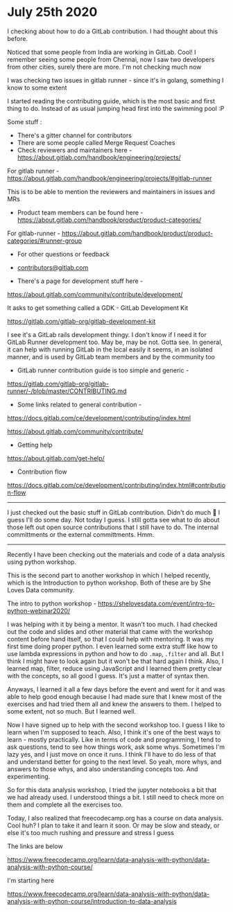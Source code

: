 # July 25th 2020

I checking about how to do a
GitLab contribution. I had thought
about this before.

Noticed that some people from
India are working in GitLab. Cool!
I remember seeing some people from
Chennai, now I saw two developers
from other cities, surely there are
more. I'm not checking much now

I was checking two issues in 
gitlab runner - since it's in golang,
something I know to some extent

I started reading the contributing
guide, which is the most basic and
first thing to do. Instead of as 
usual jumping head first into the
swimming pool :P

Some stuff :
* There's a gitter channel for
contributors
* There are some people called
Merge Request Coaches
* Check reviewers and maintainers
here -
https://about.gitlab.com/handbook/engineering/projects/

For gitlab runner - 
https://about.gitlab.com/handbook/engineering/projects/#gitlab-runner

This is to be able to mention
the reviewers and maintainers in
issues and MRs

* Product team members can be
found here -
https://about.gitlab.com/handbook/product/product-categories/

For gitlab-runner -
https://about.gitlab.com/handbook/product/product-categories/#runner-group

* For other questions or feedback
- contributors@gitlab.com

* There's a page for development
stuff here -

https://about.gitlab.com/community/contribute/development/

It asks to get something called
a GDK - GitLab Development Kit

https://gitlab.com/gitlab-org/gitlab-development-kit

I see it's a GitLab rails development
thingy. I don't know if I need it
for GitLab Runner development too.
May be, may be not. Gotta see.
In general, it can help with
running GitLab in the local easily
it seems, in an isolated manner,
and is used by GitLab team members
and by the community too

* GitLab runner contribution guide
is too simple and generic -

https://gitlab.com/gitlab-org/gitlab-runner/-/blob/master/CONTRIBUTING.md

* Some links related to general
contribution -

https://docs.gitlab.com/ce/development/contributing/index.html

https://about.gitlab.com/community/contribute/

* Getting help

https://about.gitlab.com/get-help/

* Contribution flow

https://docs.gitlab.com/ce/development/contributing/index.html#contribution-flow

---

I just checked out the basic stuff
in GitLab contribution. Didn't do
much 🙈 I guess I'll do some day.
Not today I guess. I still gotta
see what to do about those left
out open source contributions that
I still have to do. The internal
committments or the external
committments. Hmm.

---

Recently I have been checking out
the materials and code of a
data analysis using python workshop.

This is the second part to another
workshop in which I helped recently,
which is the Introduction to python
workshop. Both of these are by She
Loves Data community.

The intro to python workshop -
https://shelovesdata.com/event/intro-to-python-webinar2020/

I was helping with it by being
a mentor. It wasn't too much.
I had checked out the code and
slides and other material that
came with the workshop content
before hand itself, so that I
could help with mentoring. It
was my first time doing proper
python. I even learned some extra
stuff like how to use lambda
expressions in python and how
to do `.map`, `.filter` and all.
But I think I might have to look
again but it won't be that hard
again I think. Also, I learned
map, filter, reduce using JavaScript
and I learned them pretty clear
with the concepts, so all good I
guess. It's just a matter of
syntax then.

Anyways, I learned it all a few
days before the event and went for
it and was able to help good enough
because I had made sure that I knew
most of the exercises and had tried
them all and knew the answers to
them. I helped to some extent,
not so much. But I learned well.

Now I have signed up to help
with the second workshop too.
I guess I like to learn when
I'm supposed to teach. Also, I
think it's one of the best ways
to learn - mostly practically. Like
in terms of code and programming,
I tend to ask questions, tend to
see how things work, ask some whys.
Sometimes I'm lazy yes, and I just
move on once it runs. I think I'll
have to do less of that and
understand better for going to the
next level. So yeah, more whys,
and answers to those whys, and
also understanding concepts too.
And experimenting.

So for this data analysis workshop,
I tried the jupyter notebooks a
bit that we had already used. I
understood things a bit. I still
need to check more on them and
complete all the exercises too.

Today, I also realized that
freecodecamp.org has a course on
data analysis. Cool huh? I plan to
take it and learn it soon. Or
may be slow and steady, or else
it's too much rushing and pressure
and stress I guess

The links are below

https://www.freecodecamp.org/learn/data-analysis-with-python/data-analysis-with-python-course/

I'm starting here

https://www.freecodecamp.org/learn/data-analysis-with-python/data-analysis-with-python-course/introduction-to-data-analysis


